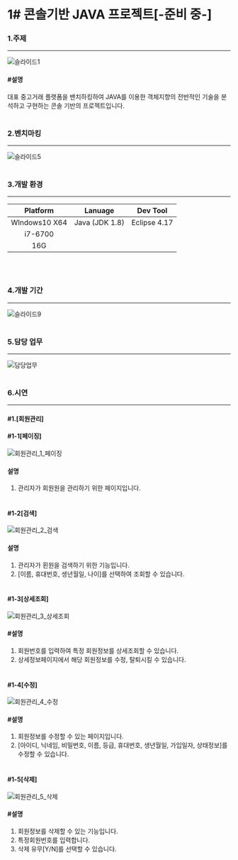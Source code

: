 # 1# 콘솔기반 JAVA 프로젝트[-준비 중-]

### 1.주제
--------------------------------------------------------------------
![슬라이드1](https://user-images.githubusercontent.com/69965049/110587536-2a15c480-81b7-11eb-9bc6-95bbc4483cd4.PNG)
#### #설명
대표 중고거래 플랫폼을 밴치하킹하여 JAVA를 이용한 객체지향의 전반적인 기술을 분석하고 구현하는 콘솔 기반의 프로젝트입니다.
<br><br>


### 2.벤치마킹
-----------
![슬라이드5](https://user-images.githubusercontent.com/69965049/110670924-447c8c00-8211-11eb-8123-8efeb60b32ec.PNG)
<br><br>


### 3.개발 환경
-------------
|Platform|Lanuage|Dev Tool|
|:---------:|:---------:|:---------:|
|WIndows10 X64|Java (JDK 1.8)|Eclipse 4.17|
|i7-6700|
|16G
<br><br>


### 4.개발 기간
---------------------------
![슬라이드9](https://user-images.githubusercontent.com/69965049/110670709-0a12ef00-8211-11eb-88e5-cf3bbdae734a.PNG)
<br><br>


### 5.담당 업무
---------------------------------
![담당업무](https://user-images.githubusercontent.com/69965049/110978410-b20df100-83a6-11eb-8787-57227a170716.png)
<br><br>

### 6.시연
----------------------------
#### #1.[회원관리]
#### #1-1[페이징]
![회원관리_1_페이징](https://user-images.githubusercontent.com/69965049/111358218-712b1a80-86cd-11eb-873a-47a4f20ed88f.gif)
#### 설명
1. 관리자가 회원원을 관리하기 위한 페이지입니다.
<br><br>

#### #1-2[검색]
![회원관리_2_검색](https://user-images.githubusercontent.com/69965049/111358221-71c3b100-86cd-11eb-86c8-f3914b204925.gif)
#### 설명
1. 관리자가 횐원을 검색하기 위한 기능입니다.
2. [이름, 휴대번호, 생년월일, 나이]를 선택하여 조회할 수 있습니다.
<br><br>

#### #1-3[상세조회]
![회원관리_3_상세조회](https://user-images.githubusercontent.com/69965049/111358222-71c3b100-86cd-11eb-8a52-74c5cb905702.gif)
#### #설명
1. 회원번호를 입력하여 특정 회원정보를 상세조회할 수 있습니다.
2. 상세정보페이지에서 해당 회원정보를 수정, 탈퇴시킬 수 있습니다.
<br><br>

#### #1-4[수정]
![회원관리_4_수정](https://user-images.githubusercontent.com/69965049/111358205-6f615700-86cd-11eb-8ba4-7dba6f7567d6.gif)
#### #설명
1. 회원정보를 수정할 수 있는 페이지입니다.
2. [아이디, 닉네임, 비밀번호, 이름, 등급, 휴대번호, 생년월일, 가입일자, 상태정보]를 수정할 수 있습니다.
<br><br>

#### #1-5[삭제]
![회원관리_5_삭제](https://user-images.githubusercontent.com/69965049/111358214-70928400-86cd-11eb-8d67-f889ea333485.gif)
#### #설명
1. 회원정보를 삭제할 수 있는 기능입니다.
2. 특정회원번호를 입력합니다.
3. 삭제 유무[Y/N]를 선택할 수 있습니다.
<br><br>

